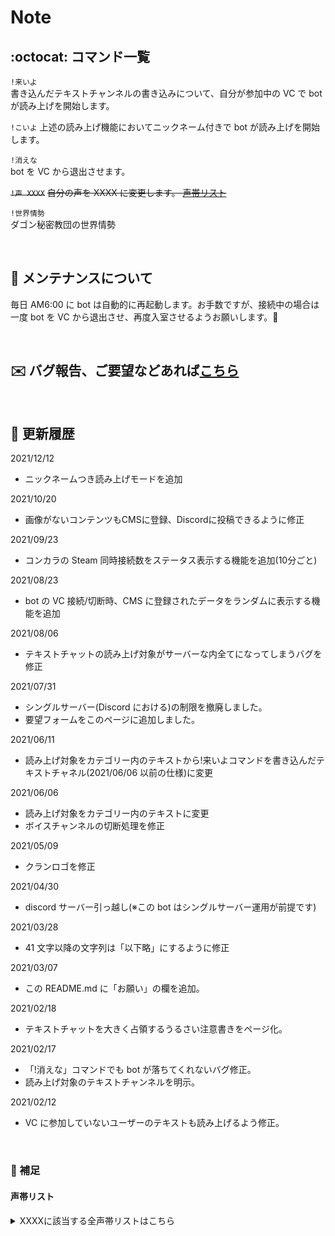 # Note

## :octocat: コマンド一覧

`!来いよ`  
書き込んだテキストチャンネルの書き込みについて、自分が参加中の VC で bot が読み上げを開始します。

`!こいよ`
上述の読み上げ機能においてニックネーム付きで bot が読み上げを開始します。

`!消えな`  
bot を VC から退出させます。

~~`!声 XXXX`~~
~~自分の声を XXXX に変更します。 [声帯リスト](#声帯リスト)~~

`!世界情勢`  
ダゴン秘密教団の世界情勢

&nbsp;

## :wrench: メンテナンスについて

毎日 AM6:00 に bot は自動的に再起動します。お手数ですが、接続中の場合は一度 bot を VC から退出させ、再度入室させるようお願いします。:ant:

&nbsp;

## :envelope: バグ報告、ご要望などあれば[こちら](https://docs.google.com/forms/d/e/1FAIpQLScuA45MlJnaDVsFlsJibxkrfNI-MBpS8PDZNjQw_9UgaiYwkg/viewform)

&nbsp;

## :date: 更新履歴

2021/12/12

- ニックネームつき読み上げモードを追加

2021/10/20

- 画像がないコンテンツもCMSに登録、Discordに投稿できるように修正

2021/09/23

- コンカラの Steam 同時接続数をステータス表示する機能を追加(10分ごと)

2021/08/23

- bot の VC 接続/切断時、CMS に登録されたデータをランダムに表示する機能を追加

2021/08/06

- テキストチャットの読み上げ対象がサーバーな内全てになってしまうバグを修正

2021/07/31

- シングルサーバー(Discord における)の制限を撤廃しました。
- 要望フォームをこのページに追加しました。

2021/06/11

- 読み上げ対象をカテゴリー内のテキストから!来いよコマンドを書き込んだテキストチャネル(2021/06/06 以前の仕様)に変更

2021/06/06

- 読み上げ対象をカテゴリー内のテキストに変更
- ボイスチャンネルの切断処理を修正

2021/05/09

- クランロゴを修正

2021/04/30

- discord サーバー引っ越し(※この bot はシングルサーバー運用が前提です)

2021/03/28

- 41 文字以降の文字列は「以下略」にするように修正

2021/03/07

- この README.md に「お願い」の欄を追加。

2021/02/18

- テキストチャットを大きく占領するうるさい注意書きをページ化。

2021/02/17

- 「!消えな」コマンドでも bot が落ちてくれないバグ修正。
- 読み上げ対象のテキストチャンネルを明示。

2021/02/12

- VC に参加していないユーザーのテキストも読み上げるよう修正。

&nbsp;

### :memo: 補足

#### 声帯リスト

<details>
<summary>XXXXに該当する全声帯リストはこちら</summary>
<div>
Aditi | Amy | Astrid | Bianca | Brian | Camila | Carla | Carmen | Celine | Chantal | Conchita | Cristiano | Dora | Emma | Enrique | Ewa | Filiz | Geraint | Giorgio | Gwyneth | Hans | Ines | Ivy | Jacek | Jan | Joanna | Joey | Justin | Karl | Kendra | Kevin | Kimberly | Lea | Liv | Lotte | Lucia | Lupe | Mads | Maja | Marlene | Mathieu | Matthew | Maxim | Mia | Miguel | Mizuki | Naja | Nicole | Penelope | Raveena | Ricardo | Ruben | Russell | Salli | Seoyeon | Takumi | Tatyana | Vicki | Vitoria | Zeina | Zhiyu
</div>
</details>
